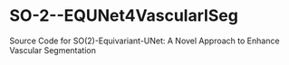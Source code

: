 # SO-2--EQUNet4VascularlSeg
Source Code for SO(2)-Equivariant-UNet: A Novel Approach to Enhance Vascular Segmentation
